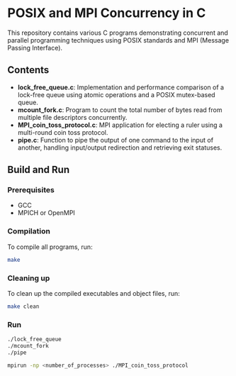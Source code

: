 # POSIX and MPI Concurrency in C

This repository contains various C programs demonstrating concurrent and parallel programming techniques using POSIX standards and MPI (Message Passing Interface).

## Contents

- **lock_free_queue.c**: Implementation and performance comparison of a lock-free queue using atomic operations and a POSIX mutex-based queue.
- **mcount_fork.c**: Program to count the total number of bytes read from multiple file descriptors concurrently.
- **MPI_coin_toss_protocol.c**: MPI application for electing a ruler using a multi-round coin toss protocol.
- **pipe.c**: Function to pipe the output of one command to the input of another, handling input/output redirection and retrieving exit statuses.

## Build and Run

### Prerequisites

- GCC
- MPICH or OpenMPI

### Compilation

To compile all programs, run:

```bash
make
```

### Cleaning up

To clean up the compiled executables and object files, run:

```bash
make clean
```

### Run

```bash
./lock_free_queue
./mcount_fork
./pipe

mpirun -np <number_of_processes> ./MPI_coin_toss_protocol
```


